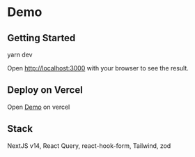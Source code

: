 # Demo

## Getting Started
yarn dev

Open [http://localhost:3000](http://localhost:3000) with your browser to see the result.

## Deploy on Vercel

Open [Demo](https://tree-view-five.vercel.app/user/demo) on vercel

## Stack

NextJS v14, React Query, react-hook-form, Tailwind, zod 
